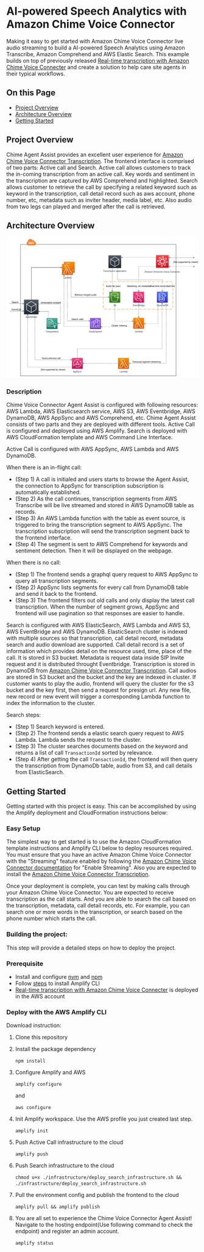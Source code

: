 # AI-powered Speech Analytics with Amazon Chime Voice Connector

Making it easy to get started with Amazon Chime Voice Connector live audio streaming to build a AI-powered Speech Analytics using Amazon Transcribe, Amazon Comprehend and AWS Elastic Search. This example builds on top of previously released [Real-time transcription with Amazon Chime Voice Connecter](https://github.com/aws-samples/amazon-chime-voiceconnector-transcription) and create a solution to help care site agents in their typical workflows.

## On this Page
- [Project Overview](#project-overview)
- [Architecture Overview](#architecture-overview)
- [Getting Started](#getting-started)

## Project Overview
Chime Agent Assist provides an excellent user experience for [Amazon Chime Voice Connector Transcription](https://github.com/aws-samples/amazon-chime-voiceconnector-transcription). The frontend interface is comprised of two parts: Active call and Search. Active call allows customers to track the in-coming transcription from an active call. Key words and sentiment in the transcription are captured by AWS Comprehend and highlighted. Search allows customer to retrieve the call by specifying a related keyword such as keyword in the transcription, call detail record such as aws account, phone number, etc, metadata such as inviter header, media label, etc. Also audio from two legs can played and merged after the call is retrieved.

## Architecture Overview
![](images/agent-assist.svg)

### Description
Chime Voice Connector Agent Assist is configured with following resources: AWS Lambda, AWS Elasticsearch service, AWS S3, AWS Eventbridge, AWS DynamoDB, AWS AppSync and AWS Comprehend, etc. Chime Agent Assist consists of two parts and they are deployed with different tools. Active Call is configured and deployed using AWS Amplify. Search is deployed with AWS CloudFormation template and AWS Command Line Interface.

Active Call is configured with AWS AppSync, AWS Lambda and AWS DynamoDB.

When there is an in-flight call:
- (Step 1) A call is initialed and users starts to browse the Agent Assist, the connection to AppSync for transcription subscription is automatically established. 
- (Step 2) As the call continues, transcription segments from AWS Transcribe will be live streamed and stored in AWS DynamoDB table as records. 
- (Step 3) An AWS Lambda function with the table as event source, is triggered to bring the transcription segment to AWS AppSync. The transcription subscription will send the transcription segment back to the frontend interface. 
- (Step 4) The segment is sent to AWS Comprehend for keywords and sentiment detection. Then it will be displayed on the webpage.

When there is no call:
- (Step 1) The frontend sends a graphql query request to AWS AppSync to query all transcription segments. 
- (Step 2) AppSync lists segments for every call from DynamoDB table and send it back to the frontend. 
- (Step 3) The frontend filters out old calls and only display the latest call transcription. When the number of segment grows, AppSync and frontend will use pagination so that responses are easier to handle.

Search is configured with AWS ElasticSearch, AWS Lambda and AWS S3, AWS EventBridge and AWS DynamoDB. ElasticSearch cluster is indexed with multiple sources so that transcription, call detail record, metadata search and audio download are supported. Call detail record is a set of information which provides detail on the resource used, time, place of the call. It is stored in S3 bucket. Metadata is request data inside SIP Invite request and it is distributed throught Eventbridge. Transcription is stored in DynamoDB from [Amazon Chime Voice Connector Transcription](https://github.com/aws-samples/amazon-chime-voiceconnector-transcription). Call audios are stored in S3 bucket and the bucket and the key are indexed in cluster. If customer wants to play the audio, frontend will query the cluster for the s3 bucket and the key first, then send a request for presign url. Any new file, new record or new event will trigger a corresponding Lambda function to index the information to the cluster.

Search steps:
- (Step 1) Search keyword is entered.
- (Step 2) The frontend sends a elastic search query request to AWS Lambda. Lambda sends the request to the cluster.
- (Step 3) The cluster searches documents based on the keyword and returns a list of call `TransactionId` sorted by relevance.
- (Step 4) After getting the call `TransactionId`, the frontend will then query the transcription from DynamoDb table, audio from S3, and call details from ElasticSearch.

## Getting Started
Getting started with this project is easy. This can be accomplished by using the Amplify deployment and CloudFormation instructions below:

### Easy Setup

The simplest way to get started is to use the Amazon CloudFormation template instructions and Amplify CLI below to deploy resources required. You must ensure that you have an active Amazon Chime Voice Connector with the "Streaming" feature enabled by following the [Amazon Chime Voice Connector documentation](https://docs.aws.amazon.com/chime/latest/ag/start-kinesis-vc.html) for "Enable Streaming". Also you are expected to install the [Amazon Chime Voice Connector Transcription](https://github.com/aws-samples/amazon-chime-voiceconnector-transcription).

Once your deployment is complete, you can test by making calls through your Amazon Chime Voice Connector. You are expected to receive transcription as the call starts. And you are able to search the call based on the transcription, metadata, call detail records, etc. For example, you can search one or more words in the transcription, or search based on the phone number which starts the call.

### Building the project:

This step will provide a detailed steps on how to deploy the project.

### Prerequisite
- Install and configure [nvm](https://github.com/nvm-sh/nvm) and [npm](https://www.npmjs.com/get-npm)
- Follow [steps](https://aws-amplify.github.io/docs/) to install Amplify CLI
- [Real-time transcription with Amazon Chime Voice Connecter](https://github.com/aws-samples/amazon-chime-voiceconnector-transcription) is deployed in the AWS account

### Deploy with the AWS Amplify CLI

Download instruction:

1. Clone this repository
2. Install the package dependency

    ```
    npm install
    ```
3. Configure Amplify and AWS

    ```
    amplify configure
    ```
    and
    ```
    aws configure
    ```
4. Init Amplify workspace. Use the AWS profile you just created last step.
    ```
    amplify init
    ```
5. Push Active Call infrastructure to the cloud
    ```
    amplify push
    ```
6. Push Search infrastructure to the cloud
    ```
    chmod u+x ./infrastructure/deploy_search_infrastructure.sh && ./infrastructure/deploy_search_infrastructure.sh
    ```
7. Pull the environment config and publish the frontend to the cloud
    ```
    amplify pull && amplify publish
    ```
8. You are all set to experience the Chime Voice Connector Agent Assist! Navigate to the hosting endpoint(Use following command to check the endpoint) and register an admin account.
    ```
    amplify status
    ```
